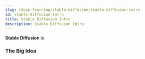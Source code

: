 ```yaml
---
slug: /deep-learning/stable-diffusion/stable-diffusion-intro
id: stable-diffusion-intro
title: Stable Diffusion Intro
description: Stable Diffusion Intro
---
```


**Stable Diffusion** is

### The Big Idea
